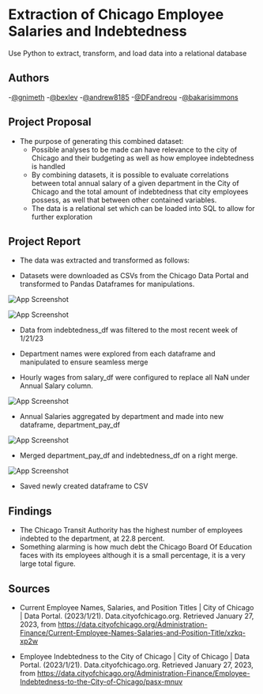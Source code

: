 
# Extraction of Chicago Employee Salaries and Indebtedness

Use Python to extract, transform, and load data into a relational database


## Authors

-[@gnimeth](https://github.com/gnimeth)
-[@bexlev](https://github.com/bexlev)
-[@andrew8185](https://github.com/andrew8185)
-[@DFandreou](https://github.com/DFandreou)
-[@bakarisimmons](https://github.com/bakarisimmons)


## Project Proposal

- The purpose of generating this combined dataset:
    - Possible analyses to be made can have relevance to the city of Chicago and their budgeting as well as how employee indebtedness is handled
    - By combining datasets, it is possible to evaluate correlations between total annual salary of a given department in the City of Chicago and the total amount of indebtedness that city employees possess, as well that between other contained variables. 
    -  The data is a relational set which can be loaded into SQL to allow for further exploration
    
## Project Report

- The data was extracted and transformed as follows:

- Datasets were downloaded as CSVs from the Chicago Data Portal and transformed to Pandas Dataframes for manipulations.

![App Screenshot](https://raw.githubusercontent.com/gnimeth/project2/main/Output/Screenshot_20230129_051806.png)

![App Screenshot](https://raw.githubusercontent.com/gnimeth/project2/main/Output/Screenshot_20230129_051903.png)

- Data from indebtedness_df was filtered to the most recent week of 1/21/23

- Department names were explored from each dataframe and manipulated to ensure seamless merge
- Hourly wages from salary_df were configured to replace all NaN under Annual Salary column.

![App Screenshot](https://raw.githubusercontent.com/gnimeth/project2/main/Output/Screenshot_20230129_051927.png)

- Annual Salaries aggregated by department and made into new dataframe, department_pay_df

![App Screenshot](https://raw.githubusercontent.com/gnimeth/project2/main/Output/Screenshot_20230129_052020.png)

- Merged department_pay_df and indebtedness_df on a right merge.

![App Screenshot](https://raw.githubusercontent.com/gnimeth/project2/main/Output/Screenshot_20230129_052035.png)

- Saved newly created dataframe to CSV
    
## Findings
- The Chicago Transit Authority has the highest number of employees indebted to the department, at 22.8 percent.
- Something alarming is how much debt the Chicago Board Of Education faces with its employees although it is a small percentage, it is a very large total figure.

## Sources

- Current Employee Names, Salaries, and Position Titles | City of Chicago | Data Portal. (2023/1/21). Data.cityofchicago.org. Retrieved January 27, 2023, from https://data.cityofchicago.org/Administration-Finance/Current-Employee-Names-Salaries-and-Position-Title/xzkq-xp2w


- Employee Indebtedness to the City of Chicago | City of Chicago | Data Portal. (2023/1/21). Data.cityofchicago.org. Retrieved January 27, 2023, from https://data.cityofchicago.org/Administration-Finance/Employee-Indebtedness-to-the-City-of-Chicago/pasx-mnuv


